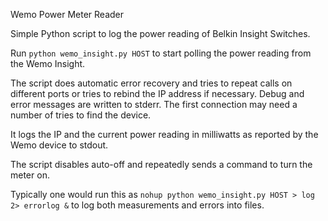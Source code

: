 Wemo Power Meter Reader

Simple Python script to log the power reading of Belkin Insight Switches.

Run `python wemo_insight.py HOST` to start polling the power reading from the Wemo Insight.


The script does automatic error recovery and tries to repeat calls on different ports or tries to rebind the IP address if necessary. Debug and error messages are written to stderr. The first connection may need a number of tries to find the device.

It logs the IP and the current power reading in milliwatts as reported by the Wemo device to stdout.

The script disables auto-off and repeatedly sends a command to turn the meter on.

Typically one would run this as `nohup python wemo_insight.py HOST > log 2> errorlog &` to log both measurements and errors into files.
